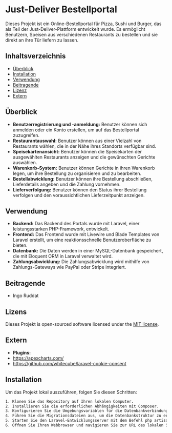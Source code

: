 # Just-Deliver Bestellportal

Dieses Projekt ist ein Online-Bestellportal für Pizza, Sushi und Burger, das als Teil der Just-Deliver-Plattform entwickelt wurde. Es ermöglicht Benutzern, Speisen aus verschiedenen Restaurants zu bestellen und sie direkt an ihre Tür liefern zu lassen.

## Inhaltsverzeichnis

- [Überblick](#überblick)
- [Installation](#installation)
- [Verwendung](#verwendung)
- [Beitragende](#beitragende)
- [Lizenz](#lizenz)
- [Extern](#extern)
## Überblick

- <strong>Benutzerregistrierung und -anmeldung:</strong> Benutzer können sich anmelden oder ein Konto erstellen, um auf das Bestellportal zuzugreifen.
- <strong>Restaurantauswahl:</strong> Benutzer können aus einer Vielzahl von Restaurants wählen, die in der Nähe ihres Standorts verfügbar sind.
- <strong>Speisekartenansicht:</strong> Benutzer können die Speisekarten der ausgewählten Restaurants anzeigen und die gewünschten Gerichte auswählen.
- <strong>Warenkorb-System:</strong> Benutzer können Gerichte in ihren Warenkorb legen, um ihre Bestellung zu organisieren und zu bearbeiten.
- <strong>Bestellabwicklung:</strong> Benutzer können ihre Bestellung abschließen, Lieferdetails angeben und die Zahlung vornehmen.
- <strong>Lieferverfolgung:</strong> Benutzer können den Status ihrer Bestellung verfolgen und den voraussichtlichen Lieferzeitpunkt anzeigen.

## Verwendung

- <strong>Backend:</strong> Das Backend des Portals wurde mit Laravel, einer leistungsstarken PHP-Framework, entwickelt.
- <strong>Frontend:</strong> Das Frontend wurde mit Livewire und Blade Templates von Laravel erstellt, um eine reaktionsschnelle Benutzeroberfläche zu bieten.
- <strong>Datenbank:</strong> Die Daten werden in einer MySQL-Datenbank gespeichert, die mit Eloquent ORM in Laravel verwaltet wird.
- <strong>Zahlungsabwicklung:</strong> Die Zahlungsabwicklung wird mithilfe von Zahlungs-Gateways wie PayPal oder Stripe integriert.

## Beitragende

- Ingo Ruddat

## Lizens

Dieses Projekt is open-sourced software licensed under the [MIT license](https://opensource.org/licenses/MIT).


## Extern

- <strong>Plugins:</strong>
- https://apexcharts.com/
- https://github.com/whitecube/laravel-cookie-consent


## Installation

</strong>Um das Projekt lokal auszuführen, folgen Sie diesen Schritten:</strong>

```bash
1. Klonen Sie das Repository auf Ihren lokalen Computer.
2. Installieren Sie die erforderlichen Abhängigkeiten mit Composer.
3. Konfigurieren Sie die Umgebungsvariablen für die Datenbankverbindung und andere erforderliche Einstellungen.
4. Führen Sie die Migrationsdateien aus, um die Datenbankstruktur zu erstellen.
5. Starten Sie den Laravel-Entwicklungsserver mit dem Befehl php artisan serve.
6. Öffnen Sie Ihren Webbrowser und navigieren Sie zur URL des lokalen Servers, um auf das Bestellportal zuzugreifen

